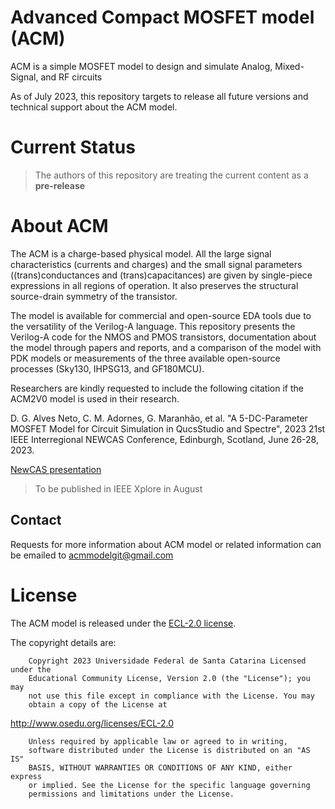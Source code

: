 # Advanced Compact MOSFET model (ACM)
 ACM is a simple MOSFET model to design and simulate Analog, Mixed-Signal, and RF circuits

As of July 2023, this repository targets to release all future versions and technical support about the ACM model.


# Current Status
>
> The authors of this repository are treating the current content as a **pre-release**
>

# About ACM
The ACM is a charge-based physical model. All the large signal characteristics (currents and charges) and the small signal parameters ((trans)conductances and (trans)capacitances) are given by single-piece expressions in all regions of operation. It also preserves the structural source-drain symmetry of the transistor.

The model is available for commercial and open-source EDA tools due to the versatility of the Verilog-A language.
This repository presents the Verilog-A code for the NMOS and PMOS transistors, documentation about the model through papers and reports, and a comparison of the model with PDK models or measurements of the three available open-source processes (Sky130, IHPSG13, and GF180MCU).


Researchers are kindly requested to include the following citation if the ACM2V0 model is used in their research.

D. G. Alves Neto, C. M. Adornes, G. Maranhão, et al. "A 5-DC-Parameter MOSFET Model for Circuit Simulation in QucsStudio and Spectre", 2023 21st IEEE Interregional NEWCAS Conference, Edinburgh, Scotland, June 26-28, 2023. 

[NewCAS presentation](\veriloga\5PM_NEWCAS)

> To be published in IEEE Xplore in August


## Contact

Requests for more information about ACM model or related information can be emailed to acmmodelgit@gmail.com

# License

The ACM model is released under the [ECL-2.0 license](LICENSE).

The copyright details are:
    
        Copyright 2023 Universidade Federal de Santa Catarina Licensed under the
        Educational Community License, Version 2.0 (the "License"); you may
        not use this file except in compliance with the License. You may
        obtain a copy of the License at

http://www.osedu.org/licenses/ECL-2.0

        Unless required by applicable law or agreed to in writing,
        software distributed under the License is distributed on an "AS IS"
        BASIS, WITHOUT WARRANTIES OR CONDITIONS OF ANY KIND, either express
        or implied. See the License for the specific language governing
        permissions and limitations under the License.
